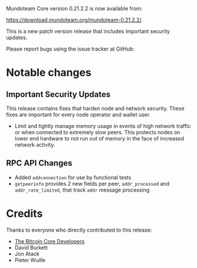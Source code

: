 Mundoteam Core version 0.21.2.2 is now available from:

 <https://download.mundoteam.org/mundoteam-0.21.2.2/>.

This is a new patch version release that includes important security updates.

Please report bugs using the issue tracker at GitHub:

  </issues>

Notable changes
===============

Important Security Updates
--------------------------

This release contains fixes that harden node and network security. These fixes are important for every node operator and wallet user.

- Limit and tightly manage memory usage in events of high network traffic or when connected to extremely slow peers.
This protects nodes on lower end hardware to not run out of memory in the face of increased network activity.

RPC API Changes
---------------

* Added `addconnection` for use by functional tests
* `getpeerinfo` provides 2 new fields per peer, `addr_processed` and `addr_rate_limited`, that track `addr` message processing


Credits
=======

Thanks to everyone who directly contributed to this release:

- [The Bitcoin Core Developers](https://github.com/bitcoin/bitcoin/tree/master/doc/release-notes)
- David Burkett
- Jon Atack
- Pieter Wuille